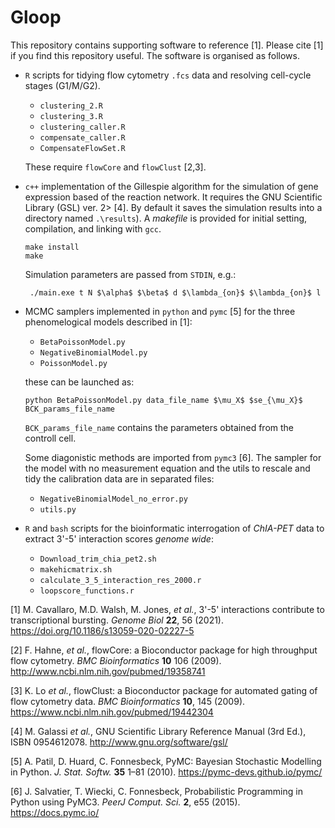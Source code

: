 
# Gloop

This repository contains supporting software to reference [1]. Please cite [1] if you find this repository useful. The software is organised as follows.


  * `R` scripts for tidying flow cytometry `.fcs` data and resolving cell-cycle stages (G1/M/G2).

    - `clustering_2.R`
    - `clustering_3.R`
    - `clustering_caller.R`
    - `compensate_caller.R`
    - `CompensateFlowSet.R`

    These require `flowCore` and `flowClust` [2,3].
        
  * `c++` implementation of the Gillespie algorithm for the simulation of gene expression based of the reaction network.
        It requires the GNU Scientific Library (GSL) ver. 2> [4].
      By default it saves the simulation results into a directory named `.\results`).
      A *makefile* is provided for initial setting, compilation, and linking with `gcc`.


    ```{bash}
    make install
    make
    ```

    Simulation parameters are passed from `STDIN`, e.g.:
    ```
     ./main.exe t N $\alpha$ $\beta$ d $\lambda_{on}$ $\lambda_{on}$ l
    ```

  * MCMC samplers implemented in `python` and `pymc` [5] for the three phenomelogical models described in [1]:

    - `BetaPoissonModel.py`
    - `NegativeBinomialModel.py`
    - `PoissonModel.py`

    these can be launched as:
    ```
    python BetaPoissonModel.py data_file_name $\mu_X$ $se_{\mu_X}$ BCK_params_file_name
    ```
    
      `BCK_params_file_name` contains the parameters obtained from the controll cell.
 
      Some diagonistic methods are imported from `pymc3` [6].
      The sampler for the model with no measurement equation and the utils to rescale
      and tidy the calibration data are in separated files:
         
    - `NegativeBinomialModel_no_error.py`
    - `utils.py`

  * `R` and `bash` scripts for the bioinformatic interrogation of *ChIA-PET* data to extract 3'-5' interaction scores *genome wide*:

    - `Download_trim_chia_pet2.sh`
    - `makehicmatrix.sh`
    - `calculate_3_5_interaction_res_2000.r`
    - `loopscore_functions.r`





[1] M. Cavallaro, M.D. Walsh, M. Jones, *et al.*, 3'-5' interactions contribute to transcriptional bursting. *Genome Biol* **22**, 56 (2021). https://doi.org/10.1186/s13059-020-02227-5

[2] F. Hahne, *et al.*, flowCore: a Bioconductor package for high throughput flow cytometry. *BMC Bioinformatics* **10** 106 (2009). http://www.ncbi.nlm.nih.gov/pubmed/19358741

[3] K. Lo *et al.*, flowClust: a Bioconductor package for automated gating of flow cytometry data. *BMC Bioinformatics* **10**, 145 (2009). https://www.ncbi.nlm.nih.gov/pubmed/19442304

[4] M. Galassi *et al.*, GNU Scientific Library Reference Manual (3rd Ed.), ISBN 0954612078. http://www.gnu.org/software/gsl/

[5] A. Patil, D. Huard, C. Fonnesbeck, PyMC: Bayesian Stochastic Modelling in Python. *J. Stat. Softw.* **35** 1–81 (2010). https://pymc-devs.github.io/pymc/

[6] J. Salvatier, T. Wiecki, C. Fonnesbeck, Probabilistic Programming in Python using PyMC3. *PeerJ Comput. Sci.* **2**, e55 (2015). https://docs.pymc.io/
 




